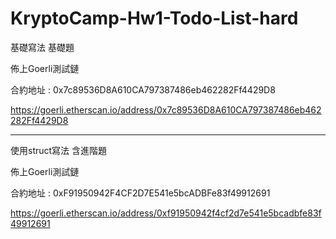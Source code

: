 # KryptoCamp-Hw1-Todo-List-hard

基礎寫法  基礎題

佈上Goerli測試鏈

合約地址 : 0x7c89536D8A610CA797387486eb462282Ff4429D8

https://goerli.etherscan.io/address/0x7c89536D8A610CA797387486eb462282Ff4429D8

**************************************************************************************

使用struct寫法 含進階題

佈上Goerli測試鏈

合約地址 : 0xF91950942F4CF2D7E541e5bcADBFe83f49912691

https://goerli.etherscan.io/address/0xf91950942f4cf2d7e541e5bcadbfe83f49912691
